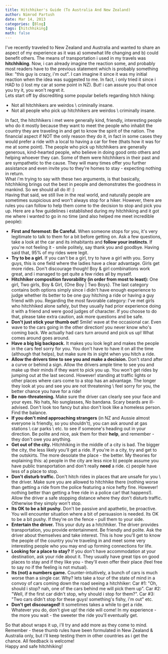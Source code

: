 ```yaml
---
title: Hitchhiker's Guide (To Australia And New Zealand)
author: Nimrod Partush
date: Mar 14, 2013
categories: [Blog]
tags: [hitchhiking]
math: false
---
```


<p>I've recently traveled to New Zealand and Australia and wanted to share an aspect of my experience as it was a) somewhat life changing and b) could benefit others. The means of transportation i used in my travels was <b>hitchhiking</b>. Now, i can already imagine the reaction some, and probably most readers have to the previous statement which is probably something like: "this guy is crazy, i'm out". I can imagine it since it was my initial reaction when the idea was suggested to me. In fact, i only tried it since i HAD to (i lost my car at some point in NZ). But! i can assure you that once you try it, you won't regret it.
</br>Lets start off by discrediting some popular beliefs regarding hitch hiking:</p>
<ul style="padding-left:20px;">
    <li>Not all hitchhikers are weirdos \ criminally insane.</li>
    <li>Not all people who pick up hitchhikers are weirdos \ criminally insane.</li>
</ul>
<p>In fact, the hitchhikers i met were generally kind, friendly, interesting people who do it mostly because they want to meet the people who inhabit the country they are traveling in and get to know the spirit of the nation. The financial aspect if NOT the only reason they do it, in fact in some cases they would prefer a ride with a local to having a car for free (thats how it was for me at some point).
The people who pick up hitchhikers are generally generous, kind-hearted people, who believe in doing good onto others and helping whoever they can. Some of them were hitchhikers in their past and are sympathetic to the cause. They will many times offer you further assistance and even invite you to they're homes to stay - expecting nothing in return.
                    </br>
                    What i'm trying to say with these two arguments, is that basically, hitchhiking brings out the best in people and demonstrates the goodness in mankind. So we should all do it! :)
</br>
Having that said, we still live in the real world, and naturally people are sometimes suspicious and won't always stop for a hiker. However, there are rules you can follow to help them come to the decision to stop and pick you up. Here are a few guidelines i established during my hitchhiking and it got me where i wanted to go in no time (and also helped me meet incredible people):</p>
<ul style="padding-left:20px;">
    <li><b>First and foremost: Be Careful.</b> When someone stops for you, it's very legitimate to talk to them for a bit before getting on. Ask a few questions, take a look at the car and its inhabitants and <b>follow your instincts</b>. If you're not feeling it - smile politely, say thank you and goodbye. Having said that, 95% of my rides were legit.</li>
    <li><b>Try to be a girl.</b> If you can't be a girl, try to have a girl with you. Sorry guys, this is one field where the ladies have a clear advantage. Girls get more rides. Don't discourage though! Boy & girl combinations work great, and i managed to get quite a few rides all by myself.</li>
    <li><b>Hitchhiker composition favorability (in order from most to least):</b> One girl, Two girls, Boy & Girl, {One Boy | Two Boys}. The last category contains both options simply since i didn't have enough experience to judge whether its better to be one guy hitching a ride or having a guy friend with you. Regarding the most favorable category: I've met girls who hitchhiked alone safely, but they usually had prior experience doing it with a friend and were good judges of character. If you choose to do that, please take extra caution, ask more questions and be safe.</li>
    <li><b>Don't just stick your thumb out!</b> Smile! wave at the occasional car. Even wave to the cars going in the other direction! you never know who's coming back. We actually had cars turn around and pick us up! What comes around goes around.</li>
    <li><b>Have a big big backpack.</b> It makes you look legit and makes the people in the cars feel sorry for you. You don't have to have it on all the time (although that helps), but make sure its in sight when you hitch a ride.</li>
    <li><b>Allow the drivers time to see you and make a decision.</b> Don't stand after a curve or behind a sign. Allow the drivers ample time to see you and make up their minds if they want to pick you up. You won't get rides by jumping out at the last second. However! standing at traffic lights or other places where cars come to a stop has an advantage. The longer they look at you and see you are not threatening \ feel sorry for you, the better chance you have for a ride!</li>
    <li><b>Be non-threatening.</b> Make sure the driver can clearly see your face and your eyes. No hats, No sunglasses, No bandana. Scary beards are ill-advised. Don't look too fancy but also don't look like a homeless person. Find the balance.</li>
    <li><b>If you don't mind approaching strangers</b> (in NZ and Aussie almost everyone is friendly, so you shouldn't), you can ask around at gas stations \ car parks \ etc. to see if someone's heading out in your direction. Be polite and nice, ask them for their <b>help</b>, and remember - they don't owe you anything.</li>
    <li><b>Get out of the city.</b> Hitchhiking in the middle of a city is bad. The bigger the city, the less likely you'll get a ride. If you're in a city, try and get to the outskirts. The more desolate the place - the better. My theories for explaining this: a) people in the city are less nice b) people assume you have public transportation and don't really <b>need</b> a ride. c) people have less of a place to stop.</li>
    <li><b>Don't disturb traffic.</b> Don't hitch rides in places that are unsafe for you \ the driver. Make sure you are allowed to hitchhike there (nothing worse than getting a ride from the police featuring a nice hefty fine. However! nothing better than getting a free ride in a police car! that happens!). Allow the driver a safe stopping distance where they don't disturb traffic. Otherwise they simply won't stop.</li>
    <li><b>Its OK to be a bit pushy.</b> Don't be passive and apathetic, be proactive. You will encounter situation where a bit of persuasion is needed. Its OK to be a bit pushy. If they're on the fence - pull them to your side.</li>
    <li><b>Entertain the driver.</b> This your duty as a hitchhiker. The driver provides transportation, you provide entertainment. Be friendly and polite. Ask the driver about themselves and take interest. This is how you'll get to know the people of the country you're traveling in and meet some very interesting people who you may end up forming connections for life.</li>
                            <li><b>Looking for a place to stay?</b> If you don't have accommodation at your destination, ask your ride about it. They usually have great tips on good places to stay and if they like you - they'll even offer their place (feel free to say no if the feeling is not mutual).</li>
    <li><b>Its (not) a numbers game.</b> Counter-intuitively, a bunch of cars is much worse than a single car. Why? lets take a tour of the state of mind in a convoy of cars coming down the road seeing a hitchhiker: Car #1: "Oh, should i stop? nah, one of the cars behind me will pick them up". Car #2: "Well, if the first car didn't stop, why should i stop for them?". Car #3: "Two cars didn't stop for these guys! something's fishy, i'm out" etc.</li>
    <li><b>Don't get discouraged!</b> It sometimes takes a while to get a ride. Whatever you do, don't give up! the ride will come! In my experience - the more you wait - the sweeter the ride you'll eventually get.</li>
</ul>
                    <p>
So that about wraps it up, i'll try and add more as they come to mind. Remember - these thumb rules have been formulated in New Zealand & Australia only, but i'll keep testing them in other countries as i get the chance. All feedback is welcome!</br>
Happy and safe hitchhiking!
</p>
